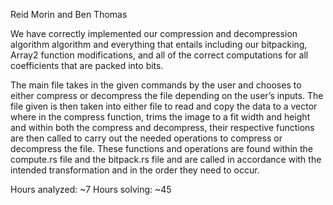Reid Morin and Ben Thomas

We have correctly implemented our compression and decompression algorithm algorithm and everything that entails including our bitpacking, Array2 function modifications, and all of the correct computations for all coefficients that are packed into bits. 

The main file takes in the given commands by the user and chooses to either compress or decompress the file depending on the user’s inputs. The file given is then taken into either file to read and copy the data to a vector where in the compress function, trims the image to a fit width and height and within both the compress and decompress, their respective functions are then called to carry out the needed operations to compress or decompress the file. These functions and operations are found within the compute.rs file and the bitpack.rs file and are called in accordance with the intended transformation and in the order they need to occur.

Hours analyzed: ~7
Hours solving: ~45
